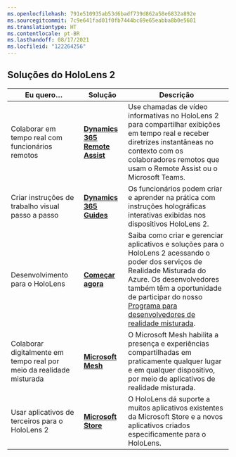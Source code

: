 ```yaml
---
ms.openlocfilehash: 791e510935ab53d6badf739d862a58e6832a892e
ms.sourcegitcommit: 7c9e641fad01f0fb7444bc69e65eabba8b0e5601
ms.translationtype: HT
ms.contentlocale: pt-BR
ms.lasthandoff: 08/17/2021
ms.locfileid: "122264256"
---
```

## <a name="hololens-2-solutions"></a>Soluções do HoloLens 2

| Eu quero… | Solução | Descrição |  
|---------| ------------|------------|
| Colaborar em tempo real com funcionários remotos | [**Dynamics 365 Remote Assist**](https://dynamics.microsoft.com/mixed-reality/remote-assist/) | Use chamadas de vídeo informativas no HoloLens 2 para compartilhar exibições em tempo real e receber diretrizes instantâneas no contexto com os colaboradores remotos que usam o Remote Assist ou o Microsoft Teams. | 
| Criar instruções de trabalho visual passo a passo | [**Dynamics 365 Guides**](https://dynamics.microsoft.com/mixed-reality/guides/capabilities/) | Os funcionários podem criar e aprender na prática com instruções holográficas interativas exibidas nos dispositivos HoloLens 2. |
| Desenvolvimento para o HoloLens | [**Começar agora**](/windows/mixed-reality/develop/development?tabs=unity) | Saiba como criar e gerenciar aplicativos e soluções para o HoloLens 2 acessando o poder dos serviços de Realidade Misturada do Azure. Os desenvolvedores também têm a oportunidade de participar do nosso [Programa para desenvolvedores de realidade misturada](https://www.microsoft.com/en-us/hololens/developers).|
| Colaborar digitalmente em tempo real por meio da realidade misturada | [**Microsoft Mesh**](https://www.microsoft.com/mesh) | O Microsoft Mesh habilita a presença e experiências compartilhadas em praticamente qualquer lugar e em qualquer dispositivo, por meio de aplicativos de realidade misturada. |
| Usar aplicativos de terceiros para o HoloLens 2 | [**Microsoft Store**](../holographic-store-apps.md) | O HoloLens dá suporte a muitos aplicativos existentes da Microsoft Store e a novos aplicativos criados especificamente para o HoloLens.
